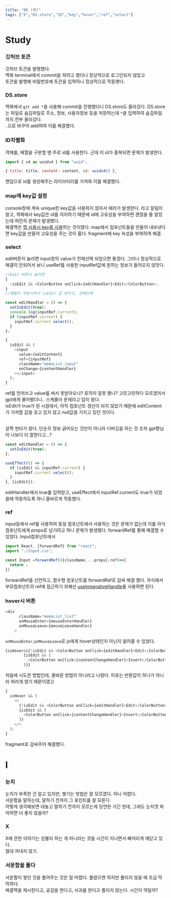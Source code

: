 ```yaml
---
title: "06 (목)"
tags: ["X","DS.store","ID","key","hover","ref","select"]
---
```


# Study

### 깃허브 토큰

깃허브 토큰을 발행했다.  
맥북 terminal에서 commit을 하려고 했더니 정상적으로 로그인되지 않았고  
토큰을 발행해 비밀번호에 토큰을 입력하니 정상적으로 작동햇다.

### DS.store

맥북에서 `git add *`을 사용해 commit을 진행했더니 DS.store도 올라갔다. DS.store는 파일로 숨김파일로 주소, 정보, 사용자정보 등을 저장하는데 `*`을 입력하여 숨김파일까지 전부 올라갔다.  
`.`으로 바꾸어 add하여 이를 해결했다.

### ID차별화

객체를, 배열을 구분할 땐 주로 id를 사용한다. 근데 이 id가 중복되면 문제가 발생한다.

```js
import { v4 as uuidv4 } from "uuid";

{ title: title, content: content, id: uuidv4() },
```

랜덤으로 id를 생성해주는 라이브러리를 가져와 이를 해결했다.

### map에 key값 설정

console창에 계속 unique한 key값을 사용하지 않아서 에러가 발생한다. 라고 알림이 왔고, 객체에서 key값은 id를 의미하기 때문에 id에 고유성을 부여하면 괜찮을 줄 알았는데 여전히 문제가 발생했다.  
해결책은 [맵 사용시 key를 사용](https://velog.io/@chyoon0512/React-map-%EC%82%AC%EC%9A%A9%EC%8B%9C-key-props%EB%A5%BC-%EB%B6%80%EC%97%AC%ED%95%98%EB%8A%94-%EC%9D%B4%EC%9C%A0)하는 것이였다. map에서 컴포넌트들을 만들어 내보낸다면 key값을 만들어 고유성을 주는 것이 옳다. fragment에 key 속성을 부여하여 해결.

### select

edit버튼이 눌리면 input창의 value가 전체선택 되었으면 좋겠다. 그러나 정상적으로 해결이 안되어서 보니 useRef를 사용한 inputRef값에 원하는 정보가 들어오지 않앗다.

```js
//Edit 버튼이 눌리면
{
  !isEdit && <ColorButton onClick={editHandler}>Edit</ColorButton>;
}
//핸들러 작동시켜서 isEdit 값 바꾸고, 전체선택

const editHandler = () => {
  setIsEdit(true);
  console.log(inputRef.current);
  if (inputRef.current) {
    inputRef.current.select();
  }
};

{
  isEdit && (
    <input
      value={editContent}
      ref={inputRef}
      className="memoList_input"
      onChange={contentHandler}
    ></input>
  );
}
```

ref를 먼저쓰고 value를 써서 못받아오나? 로직이 잘못 됐나? 고민고민하다 모르겠어서 gpt에게 물어봤더니.. 스케줄러 문제라고 답이 왔다.   
isEdit가 true가 된 시점에서, 아직 컴포넌트 갱신이 되지 않았기 때문에 editContent가 가져할 값을 갖고 있지 않고 null값을 가지고 있던 것이다.   
</br>

살짝 현타가 왔다. 단순히 정보 긁어오는 것만이 아니라 디버깅을 하는 것 조차 gpt형님이 나보다 더 잘한다고...?

```js
const editHandler = () => {
  setIsEdit(true);
};

useEffect(() => {
  if (isEdit && inputRef.current) {
    inputRef.current.select();
  }
}, [isEdit]);
```
editHandler에서 true를 입력받고, useEffect에서 inputRef.current도 true가 되었을때 작동하도록 하니 올바르게 작동했다.
### ref
input등에서 ref를 사용하여 동일 컴포넌트에서 사용하는 것은 문제가 없는데 이를 자식 컴포넌트에게 props로 넘기려고 하니 문제가 발생했다.
forwardRef를 통해 해결할 수 있었다. Input컴포넌트에서
```js
import React, {forwardRef} from "react";
import "./Input.css";

const Input =forwardRef(({className,...props},ref)=>{
  return ;
})
```
forwardRef를 선언하고, 함수형 컴포넌트를 forwardRef로 감싸 해결 했다.
자식에서 부모컴포넌트의 ref에 접근하기 위해선 [useImperativeHandle](https://velog.io/@mujaen/%ED%95%A8%EC%88%98-%EC%BB%B4%ED%8F%AC%EB%84%8C%ED%8A%B8%EC%97%90-ref-%EC%A0%84%EB%8B%AC%ED%95%98%EA%B8%B0)를 사용하면 된다.
### hover시 버튼
```js
<div
      className="memoList_list"
      onMouseEnter={mouseEnterHandler}
      onMouseLeave={mouseLeaveHandler}
    >
```
`onMouseEnter`,`onMouseLeave`로 js에게 hover상태인지 아닌지 알려줄 수 있었다.
```js
{isHover&&{!isEdit && <ColorButton onClick={editHandler}>Edit</ColorButton>}
        {isEdit && (
          <ColorButton onClick={contentChangeHandler}>Insert</ColorButton>
        )}}

```
처음에 시도한 방법인데, 올바른 방법이 아니라고 나왔다. 이유는 반환값이 하나가 아니라 여러개 였기 때문이였고
```js
{
  isHover && (
    <>
      {!isEdit && <ColorButton onClick={editHandler}>Edit</ColorButton>}
      {isEdit && (
        <ColorButton onClick={contentChangeHandler}>Insert</ColorButton>
      )}
    </>
  );
}
```
fragment로 감싸주어 해결했다.
# I

### 눈치

눈치가 부족한 건 알고 있지만, 챙기는 방법은 잘 모르겠다. 아니 어렵다.  
서운함을 말하는데, 말하기 전까지 그 포인트를 잘 모른다.  
어떻게 생각해보면 대놓고 말하기 전까지 모르는게 당연한 거긴 한데, 그래도 눈치껏 파악하면 더 좋지 않을까?

### X

X에 관한 이야기는 섣불리 하는 게 아니라는 것을 시간이 지나면서 뼈저리게 깨닫고 있다.  
절대 꺼내지 않기.

### 서운함을 풀다

서운함이 쌓인 것을 풀어주는 것은 참 어렵다. 풀렸으면 하지만 풀리지 않을 때 조금 막막하다.  
해결책을 제시한다고, 공감을 한다고, 사과를 한다고 풀리지 않는다. 시간이 약일까?
